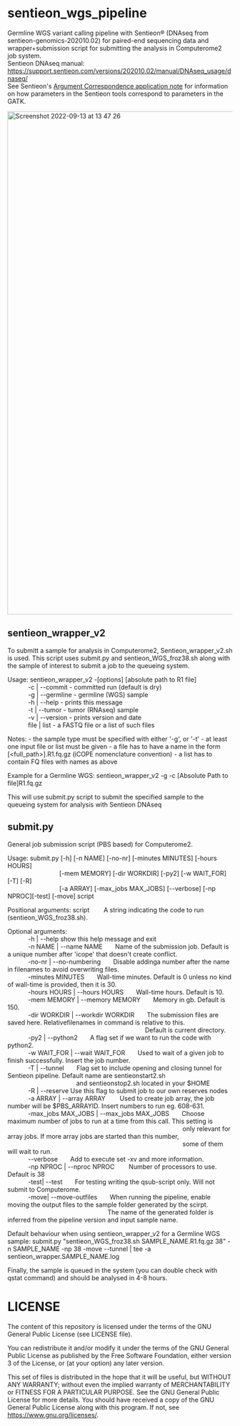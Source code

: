 # sentieon_wgs_pipeline
Germline WGS variant calling pipeline with Sentieon® (DNAseq from sentieon-genomics-202010.02) for paired-end sequencing data and wrapper+submission script for submitting the analysis in Computerome2 job system.  
Sentieon DNAseq manual: https://support.sentieon.com/versions/202010.02/manual/DNAseq_usage/dnaseq/  
See Sentieon's [Argument Correspondence application note](https://support.sentieon.com/appnotes/arguments/) for information on how parameters in the Sentieon tools correspond to parameters in the GATK.
  
<img width="1127" alt="Screenshot 2022-09-13 at 13 47 26" src="https://user-images.githubusercontent.com/53432540/189893139-44809ab0-be04-4548-a9ed-9dc5c4c7970d.png">


  
## sentieon_wrapper_v2    
To submitt a sample for analysis in Computerome2, Sentieon_wrapper_v2.sh is used. This script uses submit.py and sentieon_WGS_froz38.sh along with the sample of interest to submit a job to the queueing system.  
  
Usage: sentieon_wrapper_v2 -[options] [absolute path to R1 file]  
&emsp;&emsp;&emsp;	-c | --commit		- committed run (default is dry)  
&emsp;&emsp;&emsp;	-g | --germline		- germline (WGS) sample  
&emsp;&emsp;&emsp;	-h | --help		- prints this message  
&emsp;&emsp;&emsp;	-t | --tumor		- tumor (RNAseq) sample  
&emsp;&emsp;&emsp;	-v | --version		- prints version and date  
&emsp;&emsp;&emsp;	file | list		- a FASTQ file or a list of such files  

Notes:
	- the sample type must be specified with either '-g', or '-t'
	- at least one input file or list must be given
	- a file has to have a name in the form [<full_path>]<name>.R1.fq.gz (iCOPE nomenclature convention)
	- a list has to contain FQ files with names as above

Example for a Germline WGS: sentieon_wrapper_v2 -g -c [Absolute Path to file]R1.fq.gz  
  
This will use submit.py script to submit the specified sample to the queueing system for analysis with Sentieon DNAseq  
  
## submit.py  
General job submission script (PBS based) for Computerome2.  

Usage: submit.py [-h] [-n NAME] [-no-nr] [-minutes MINUTES] [-hours HOURS]  
 &emsp;&emsp;&emsp;&emsp;&emsp;&emsp;&emsp;&emsp;                [-mem MEMORY] [-dir WORKDIR] [-py2] [-w WAIT_FOR] [-T] [-R]  
 &emsp;&emsp;&emsp;&emsp;&emsp;&emsp;&emsp;&emsp;                [-a ARRAY] [-max_jobs MAX_JOBS] [--verbose] [-np NPROC][-test] [-move] script

Positional arguments: script &emsp;&emsp;A string indicating the code to run (sentieon_WGS_froz38.sh).

Optional arguments:  
&emsp;&emsp;&emsp;  -h | --help            show this help message and exit  
&emsp;&emsp;&emsp;  -n NAME | --name NAME&emsp;&emsp;Name of the submission job. Default is a unique number after 'icope' that doesn't create conflict.  
&emsp;&emsp;&emsp;  -no-nr | --no-numbering&emsp;&emsp;Disable addinga number after the name in filenames to avoid overwriting files.  
&emsp;&emsp;&emsp;  -minutes MINUTES&emsp;&emsp;Wall-time minutes. Default is 0 unless no kind of wall-time is provided, then it is 30.  
&emsp;&emsp;&emsp;  -hours HOURS | --hours HOURS&emsp;&emsp;Wall-time hours. Default is 10.  
&emsp;&emsp;&emsp;  -mem MEMORY | --memory MEMORY&emsp;&emsp;Memory in gb. Default is 150.  
&emsp;&emsp;&emsp;  -dir WORKDIR | --workdir WORKDIR&emsp;&emsp;The submission files are saved here. Relativefilenames in command is relative to this. &emsp;&emsp;&emsp;&emsp;&emsp;&emsp;&emsp;&emsp;&emsp;&emsp;&emsp;&emsp;&emsp;&emsp;&emsp;&emsp;&emsp;&emsp;&emsp;&emsp;&emsp;&emsp;Default is current directory.  
&emsp;&emsp;&emsp;  -py2 | --python2&emsp;&emsp;A flag set if we want to run the code with python2.  
&emsp;&emsp;&emsp;  -w WAIT_FOR | --wait WAIT_FOR&emsp;&emsp;Used to wait of a given job to finish successfully. Insert the job number.  
&emsp;&emsp;&emsp;  -T | --tunnel&emsp;&emsp;Flag set to include opening and closing tunnel for Sentieon pipeline. Default name are sentieonstart2.sh  
&emsp;&emsp;&emsp;&emsp;&emsp;&emsp;&emsp;&emsp;&emsp;&emsp;&emsp;and sentieonstop2.sh located in your $HOME  
&emsp;&emsp;&emsp;  -R | --reserve         Use this flag to submit job to our own reserves nodes  
&emsp;&emsp;&emsp;  -a ARRAY | --array ARRAY&emsp;&emsp; Used to create job array, the job number will be $PBS_ARRAYID. Insert numbers to run eg. 608-631.  
&emsp;&emsp;&emsp;  -max_jobs MAX_JOBS | --max_jobs MAX_JOBS&emsp;&emsp;Choose maximum number of jobs to run at a time from this call. This setting is &emsp;&emsp;&emsp;&emsp;&emsp;&emsp;&emsp;&emsp;&emsp;&emsp;&emsp;&emsp;&emsp;&emsp;&emsp;&emsp;&emsp;&emsp;&emsp;&emsp;&emsp;&emsp;&emsp;&emsp;&emsp;&emsp;&emsp;&emsp;only relevant for array jobs. If more array jobs are started than this number, &emsp;&emsp;&emsp;&emsp;&emsp;&emsp;&emsp;&emsp;&emsp;&emsp;&emsp;&emsp;&emsp;&emsp;&emsp;&emsp;&emsp;&emsp;&emsp;&emsp;&emsp;&emsp;&emsp;&emsp;&emsp;&emsp;&emsp;&emsp;some of them will wait to run.  
&emsp;&emsp;&emsp;  --verbose&emsp;&emsp;Add to execute set -xv and more information.  
&emsp;&emsp;&emsp;  -np NPROC | --nproc NPROC &emsp;&emsp;Number of processors to use. Default is 38  
&emsp;&emsp;&emsp;  -test| --test&emsp;&emsp;For testing writing the qsub-script only. Will not submit to Computerome.  
&emsp;&emsp;&emsp;  -move| --move-outfiles&emsp;&emsp;When running the pipeline, enable moving the output files to the sample folder generated by the scirpt. &emsp;&emsp;&emsp;&emsp;&emsp;&emsp;&emsp;&emsp;&emsp;&emsp;&emsp;&emsp;&emsp;&emsp;&emsp;&emsp;The name of the generated folder is inferred from the pipeline version and input sample name.  
                        
                        
 Default behaviour when using sentieon_wrapper_v2 for a Germline WGS sample: submit.py "sentieon_WGS_froz38.sh SAMPLE_NAME.R1.fq.gz 38" -n SAMPLE_NAME -np 38 -move --tunnel | tee -a sentieon_wrapper.SAMPLE_NAME.log  
   
 Finally, the sample is queued in the system (you can double check with qstat command) and should be analysed in 4-8 hours.
 
# LICENSE
The content of this repository is licensed under the terms of the GNU General 
Public License (see LICENSE file). 

You can redistribute it and/or modify it under the terms of the GNU General
Public License as published by the Free Software Foundation, either version 3
of the License, or (at your option) any later version.
    
This set of files is distributed in the hope that it will be useful,
but WITHOUT ANY WARRANTY; without even the implied warranty of
MERCHANTABILITY or FITNESS FOR A PARTICULAR PURPOSE. See the
GNU General Public License for more details.
You should have received a copy of the GNU General Public License
along with this program.  If not, see <https://www.gnu.org/licenses/>.

